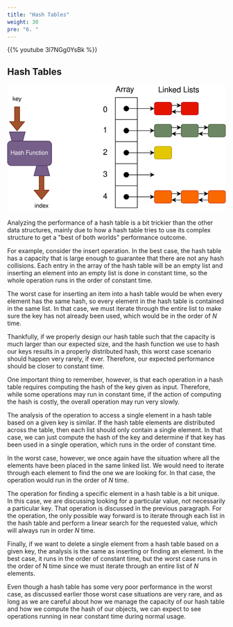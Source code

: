 ```yaml
---
title: "Hash Tables"
weight: 30
pre: "6. "
---
```

{{% youtube 3l7NGg0YsBk %}}

## Hash Tables

![Hash Table](/images/12/12.6.hashtable.svg)

Analyzing the performance of a hash table is a bit trickier than the other data structures, mainly due to how a hash table tries to use its complex structure to get a "best of both worlds" performance outcome.

For example, consider the insert operation. In the best case, the hash table has a capacity that is large enough to guarantee that there are not any hash collisions. Each entry in the array of the hash table will be an empty list and inserting an element into an empty list is done in constant time, so the whole operation runs in the order of constant time.

The worst case for inserting an item into a hash table would be when every element has the same hash, so every element in the hash table is contained in the same list. In that case, we must iterate through the entire list to make sure the key has not already been used, which would be in the order of $N$ time. 

Thankfully, if we properly design our hash table such that the capacity is much larger than our expected size, and the hash function we use to hash our keys results in a properly distributed hash, this worst case scenario should happen very rarely, if ever. Therefore, our expected performance should be closer to constant time.

One important thing to remember, however, is that each operation in a hash table requires computing the hash of the key given as input. Therefore, while some operations may run in constant time, if the action of computing the hash is costly, the overall operation may run very slowly. 

The analysis of the operation to access a single element in a hash table based on a given key is similar. If the hash table elements are distributed across the table, then each list should only contain a single element. In that case, we can just compute the hash of the key and determine if that key has been used in a single operation, which runs in the order of constant time.

In the worst case, however, we once again have the situation where all the elements have been placed in the same linked list. We would need to iterate through each element to find the one we are looking for. In that case, the operation would run in the order of $N$ time.

The operation for finding a specific element in a hash table is a bit unique. In this case, we are discussing looking for a particular value, not necessarily a particular key. That operation is discussed in the previous paragraph. For the operation, the only possible way forward is to iterate through each list in the hash table and perform a linear search for the requested value, which will always run in order $N$ time.

Finally, if we want to delete a single element from a hash table based on a given key, the analysis is the same as inserting or finding an element. In the best case, it runs in the order of constant time, but the worst case runs in the order of N time since we must iterate through an entire list of $N$ elements. 

Even though a hash table has some very poor performance in the worst case, as discussed earlier those worst case situations are very rare, and as long as we are careful about how we manage the capacity of our hash table and how we compute the hash of our objects, we can expect to see operations running in near constant time during normal usage. 
